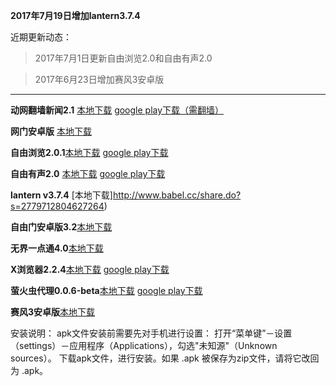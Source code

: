 **2017年7月19日增加lantern3.7.4**

近期更新动态：

> 2017年7月1日更新自由浏览2.0和自由有声2.0

> 2017年6月23日增加赛风3安卓版

***

**动网翻墙新闻2.1** [本地下载](https://storage.googleapis.com/jwnews/dweb.apk)   [google play下载（需翻墙）](https://play.google.com/store/apps/details?id=org.bannedbook.app.dtwip)

**网门安卓版** [本地下载](https://git.io/ogatea)

**自由浏览2.0.1**[本地下载](https://github.com/greatfire/x/raw/master/freebrowser.apk)  [google play下载](https://play.google.com/store/apps/details?id=org.greatfire.freebrowser)          

**自由有声2.0** [本地下载](https://github.com/greatfire/x/raw/master/freebooks.apk) [google play下载](https://play.google.com/store/apps/details?id=org.greatfire.freebook)

**lantern v3.7.4** [本地下载]http://www.babel.cc/share.do?s=2779712804627264)  

**自由门安卓版3.2**[本地下载](https://git.io/fgma )

**无界一点通4.0**[本地下载](https://git.io/v6836)

**X浏览器2.2.4**[本地下载](http://www.xbext.com/download/xbrowser-release.apk) [google play下载](https://play.google.com/store/apps/details?id=com.mmbox.xbrowser.pro)

**萤火虫代理0.0.6-beta**[本地下载](https://github.com/yinghuocho/download/blob/master/firefly.apk?raw=true) [google play下载](https://play.google.com/store/apps/details?id=org.gofirefly.android.vpn)

**赛风3安卓版**[本地下载](http://www.babel.cc/share.do?s=6555140926875361)


安装说明：
apk文件安装前需要先对手机进行设置： 打开“菜单键”－设置（settings）－应用程序（Applications），勾选"未知源"（Unknown sources）。
下载apk文件，进行安装。如果 .apk 被保存为zip文件，请将它改回为 .apk。